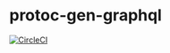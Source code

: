 # protoc-gen-graphql

[![CircleCI](https://circleci.com/gh/kitt-technology/protoc-gen-graphql.svg?style=svg)](https://circleci.com/gh/kitt-technology/protoc-gen-graphql)
